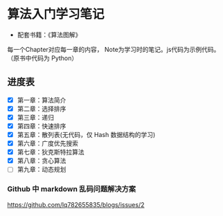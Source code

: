 # 算法入门学习笔记
- 配套书籍：《算法图解》

每一个Chapter对应每一章的内容， Note为学习时的笔记。js代码为示例代码。（原书中代码为 Python）

## 进度表
- [x] 第一章：算法简介
- [x] 第二章：选择排序
- [x] 第三章：递归
- [x] 第四章：快速排序
- [x] 第五章：散列表(无代码，仅 Hash 数据结构的学习)
- [x] 第六章：广度优先搜索
- [x] 第七章：狄克斯特拉算法
- [x] 第八章：贪心算法
- [ ] 第九章：动态规划

### Github 中 markdown 乱码问题解决方案
https://github.com/lq782655835/blogs/issues/2